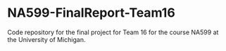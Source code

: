 # NA599-FinalReport-Team16
Code repository for the final project for Team 16 for the course NA599 at the University of Michigan.
